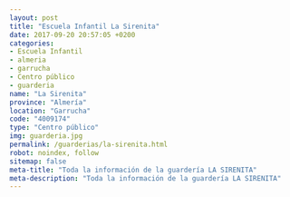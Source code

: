 ```yaml
---
layout: post
title: "Escuela Infantil La Sirenita"
date: 2017-09-20 20:57:05 +0200
categories:
- Escuela Infantil
- almeria
- garrucha
- Centro público
- guarderia
name: "La Sirenita"
province: "Almería"
location: "Garrucha"
code: "4009174"
type: "Centro público"
img: guarderia.jpg
permalink: /guarderias/la-sirenita.html
robot: noindex, follow
sitemap: false
meta-title: "Toda la información de la guardería LA SIRENITA"
meta-description: "Toda la información de la guardería LA SIRENITA"
---
```

